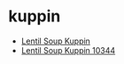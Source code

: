 # kuppin

 * [Lentil Soup Kuppin](../../index/l/lentil-soup-kuppin-10344.json)
 * [Lentil Soup Kuppin 10344](../../index/l/lentil-soup-kuppin-10344.json)
